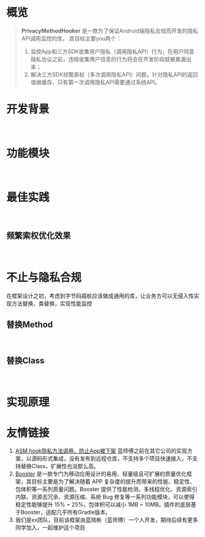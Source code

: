 # 概览

> **PrivacyMethodHooker** 是一款为了保证Android端隐私合规而开发的隐私API调用监控的库，
其目标主要you两个：
>
> 1. 监控App和三方SDK收集用户隐私（调用隐私API）行为，在用户同意隐私协议之前，违规收集用户信息的行为将会在开发阶段就被暴漏出来；
> 2. 解决三方SDK频繁索权（多次调用隐私API）问题，针对隐私API的返回值做缓存，只有第一次调用隐私API需要通过系统API。


# 开发背景

<br/>

# 功能模块

<br/>


# 最佳实践

<br/>


## 频繁索权优化效果

<br/>


# 不止与隐私合规

在框架设计之初，考虑到字节码插桩应该做成通用的库，让业务方可以无侵入性实现方法替换、类替换，实现性能监控

## 替换Method


<br/>

## 替换Class

<br/>

# 实现原理

# 友情链接

1. [ASM hook隐私方法调用，防止App被下架](https://juejin.cn/post/7043399520486424612#heading-0) 蓝师傅之前在其它公司的实现方案，以源码形式集成，没有发布到远程仓库，不支持多个项目快速接入，不支持替换Class，扩展性也没那么高。
2. [Booster](https://github.com/didi/booster) 是一款专门为移动应用设计的易用、轻量级且可扩展的质量优化框架，其目标主要是为了解决随着 APP 复杂度的提升而带来的性能、稳定性、包体积等一系列质量问题。Booster 提供了性能检测、多线程优化、资源索引内联、资源去冗余、资源压缩、系统 Bug 修复等一系列功能模块，可以使得稳定性能够提升 15% ~ 25%，包体积可以减小 1MB ~ 10MB。插件的底层基于Booster，适配几乎所有Gradle版本。
3. 我们是xx团队，目前该框架由蓝晓彬（蓝师傅）一个人开发，期待后续有更多同学加入，一起维护这个项目